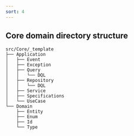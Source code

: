 ```yaml
---
sort: 4
---
```


## Core domain directory structure

```
src/Core/_template
├── Application
│   ├── Event
│   ├── Exception
│   ├── Query
│   │   └── DQL
│   ├── Repository
│   │   └── DQL
│   ├── Service
│   ├── Specifications
│   └── UseCase
└── Domain
    ├── Entity
    ├── Enum
    ├── Id
    └── Type
```

